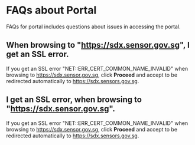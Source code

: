 
# FAQs about Portal

FAQs for portal includes questions about issues in accessing the portal.

## When browsing to "https://sdx.sensor.gov.sg", I get an SSL error.  

If you get an SSL error "NET::ERR_CERT_COMMON_NAME_INVALID" when browsing to https://sdx.sensor.gov.sg, click **Proceed** and accept to be redirected automatically to https://sdx.sensors.gov.sg.

## I get an SSL error, when browsing to "https://sdx.sensor.gov.sg".  

If you get an SSL error "NET::ERR_CERT_COMMON_NAME_INVALID" when browsing to https://sdx.sensor.gov.sg, click **Proceed** and accept to be redirected automatically to https://sdx.sensors.gov.sg.

